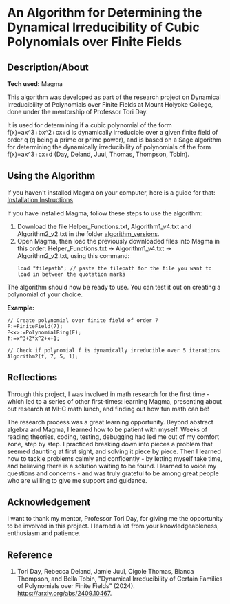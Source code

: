 # An Algorithm for Determining the Dynamical Irreducibility of Cubic Polynomials over Finite Fields

## Description/About

**Tech used:** Magma

This algorithm was developed as part of the research project on Dynamical Irreducibiilty of Polynomials over Finite Fields at Mount Holyoke College, done under the mentorship of Professor Tori Day.

It is used for determining if a cubic polynomial of the form f(x)=ax^3+bx^2+cx+d is dynamically irreducible over a given finite field of order q (q being a prime or prime power), and is based on a Sage algorithm for determining the dynamically irreducibility of polynomials of the form f(x)=ax^3+cx+d (Day, Deland, Juul, Thomas, Thompson, Tobin).

## Using the Algorithm

If you haven't installed Magma on your computer, here is a guide for that: [Installation Instructions](https://magma.maths.usyd.edu.au/magma/faq/install)

If you have installed Magma, follow these steps to use the algorithm:

1. Download the file Helper_Functions.txt, Algorithm1_v4.txt and Algorithm2_v2.txt in the folder [algorithm_versions](https://github.com/lminh209/Algorithm1/tree/main/algorithm_versions).
2. Open Magma, then load the previously downloaded files into Magma in this order: Helper_Functions.txt -> Algorithm1_v4.txt -> Algorithm2_v2.txt,
   using this command:
    ```
    load "filepath"; // paste the filepath for the file you want to load in between the quotation marks
   ```
The algorithm should now be ready to use. You can test it out on creating a polynomial of your choice.

**Example:**

```
// Create polynomial over finite field of order 7
F:=FiniteField(7);
P<x>:=PolynomialRing(F);
f:=x^3+2*x^2+x+1;

// Check if polynomial f is dynamically irreducible over 5 iterations
Algorithm2(f, 7, 5, 1);
```

## Reflections

Through this project, I was involved in math research for the first time - which led to a series of other first-times: learning Magma, presenting about out research at MHC math lunch, and finding out how fun math can be!

The research process was a great learning opportunity. Beyond abstract algebra and Magma, I learned how to be patient with myself. Weeks of reading theories, coding, testing, debugging had led me out of my comfort zone, step by step. I practiced breaking down into pieces a problem that seemed daunting at first sight, and solving it piece by piece. Then I learned how to tackle problems calmly and confidently - by letting myself take time, and believing there is a solution waiting to be found. I learned to voice my questions and concerns - and was truly grateful to be among great people who are willing to give me support and guidance.

## Acknowledgement

I want to thank my mentor, Professor Tori Day, for giving me the opportunity to be involved in this project. I learned a lot from your knowledgeableness, enthusiasm and patience.

## Reference

1. Tori Day, Rebecca Deland, Jamie Juul, Cigole Thomas, Bianca Thompson, and Bella Tobin, "Dynamical Irreducibility of Certain Families of Polynomials over Finite Fields" (2024). https://arxiv.org/abs/2409.10467.